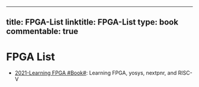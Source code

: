 
---
title: FPGA-List
linktitle: FPGA-List
type: book
commentable: true
---

# FPGA List

- [2021-Learning FPGA #Book#](https://github.com/BrunoLevy/learn-fpga): Learning FPGA, yosys, nextpnr, and RISC-V

    